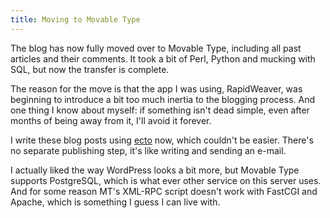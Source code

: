 ```yaml
---
title: Moving to Movable Type
---
```


The blog has now fully moved over to Movable Type, including all past articles and their comments.  It took a bit of Perl, Python and mucking with SQL, but now the transfer is complete.

The reason for the move is that the app I was using, RapidWeaver, was beginning to introduce a bit too much inertia to the blogging process.  And one thing I know about myself: if something isn't dead simple, even after months of being away from it, I'll avoid it forever.

I write these blog posts using [ecto](http://illuminex.com/ecto/) now, which couldn't be easier.  There's no separate publishing step, it's like writing and sending an e-mail.

I actually liked the way WordPress looks a bit more, but Movable Type supports PostgreSQL, which is what ever other service on this server uses.  And for some reason MT's XML-RPC script doesn't work with FastCGI and Apache, which is something I guess I can live with.

